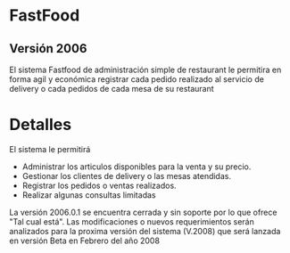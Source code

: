 # FastFood #
## Versión 2006 ##
El sistema Fastfood de administración simple de restaurant le permitira en forma agil y económica registrar cada pedido realizado al servicio de delivery o cada pedidos de cada mesa de su restaurant


# Detalles #

El sistema le permitirá
  * Administrar los articulos disponibles para la venta y su precio.
  * Gestionar los clientes de delivery o las mesas atendidas.
  * Registrar los pedidos o ventas realizados.
  * Realizar algunas consultas limitadas

La versión 2006.0.1 se encuentra cerrada y sin soporte por lo que ofrece "Tal cual está".
Las modificaciones o nuevos requerimientos serán analizados para la proxima versión del sistema (V.2008) que será lanzada en versión Beta en Febrero del año 2008
